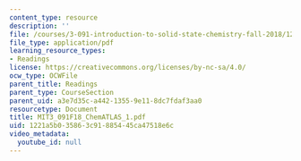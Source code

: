 ```yaml
---
content_type: resource
description: ''
file: /courses/3-091-introduction-to-solid-state-chemistry-fall-2018/1221a5b035863c91885445ca47518e6c_MIT3_091F18_ChemATLAS_1.pdf
file_type: application/pdf
learning_resource_types:
- Readings
license: https://creativecommons.org/licenses/by-nc-sa/4.0/
ocw_type: OCWFile
parent_title: Readings
parent_type: CourseSection
parent_uid: a3e7d35c-a442-1355-9e11-8dc7fdaf3aa0
resourcetype: Document
title: MIT3_091F18_ChemATLAS_1.pdf
uid: 1221a5b0-3586-3c91-8854-45ca47518e6c
video_metadata:
  youtube_id: null
---
```

